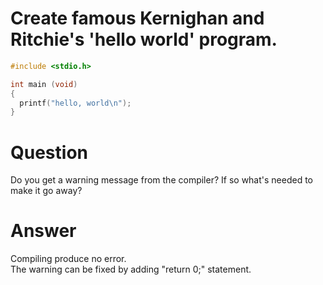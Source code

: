 <h1>Create famous Kernighan and Ritchie's 'hello world' program.</h1>

```C
#include <stdio.h>

int main (void)
{
  printf("hello, world\n");
}


```
<h1>Question</h1>
Do you get a warning message from the compiler? If so what's needed to make it go away?</br>

<h1>Answer</h1>
Compiling produce no error.</br>
The warning can be fixed by adding "return 0;" statement.
